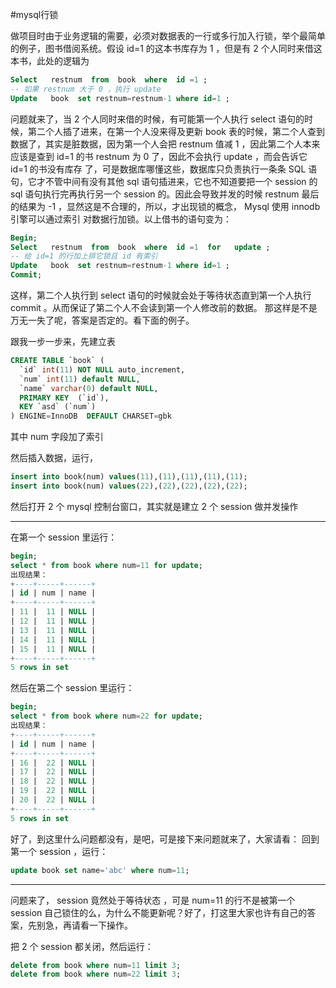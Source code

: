 #mysql行锁

做项目时由于业务逻辑的需要，必须对数据表的一行或多行加入行锁，举个最简单的例子，图书借阅系统。假设 id=1 的这本书库存为 1 ，但是有 2 个人同时来借这本书，此处的逻辑为

```sql
Select   restnum  from  book  where  id =1 ;    
-- 如果 restnum 大于 0 ，执行 update
Update   book  set restnum=restnum-1 where id=1 ;
```

问题就来了，当 2 个人同时来借的时候，有可能第一个人执行 select 语句的时候，第二个人插了进来，在第一个人没来得及更新 book 表的时候，第二个人查到数据了，其实是脏数据，因为第一个人会把 restnum 值减 1 ，因此第二个人本来应该是查到 id=1 的书 restnum 为 0 了，因此不会执行 update ，而会告诉它 id=1 的书没有库存 了，可是数据库哪懂这些，数据库只负责执行一条条 SQL 语句，它才不管中间有没有其他 sql 语句插进来，它也不知道要把一个 session 的 sql 语句执行完再执行另一个 session 的。因此会导致并发的时候 restnum 最后的结果为 -1 ，显然这是不合理的，所以，才出现锁的概念， Mysql 使用 innodb 引擎可以通过索引 对数据行加锁。以上借书的语句变为：

```sql
Begin;
Select   restnum  from  book  where  id =1  for   update ;
-- 给 id=1 的行加上排它锁且 id 有索引
Update   book  set restnum=restnum-1 where id=1 ;
Commit;
```

这样，第二个人执行到 select 语句的时候就会处于等待状态直到第一个人执行 commit 。从而保证了第二个人不会读到第一个人修改前的数据。
那这样是不是万无一失了呢，答案是否定的。看下面的例子。
 
跟我一步一步来，先建立表 

```sql
CREATE TABLE `book` ( 
  `id` int(11) NOT NULL auto_increment, 
  `num` int(11) default NULL, 
  `name` varchar(0) default NULL, 
  PRIMARY KEY  (`id`), 
  KEY `asd` (`num`) 
) ENGINE=InnoDB  DEFAULT CHARSET=gbk 
```



其中 num 字段加了索引 

然后插入数据，运行，

```sql
insert into book(num) values(11),(11),(11),(11),(11); 
insert into book(num) values(22),(22),(22),(22),(22); 
```

然后打开 2 个 mysql 控制台窗口，其实就是建立 2 个 session 做并发操作 

******************************************************************** 
在第一个 session 里运行：
```sql
begin; 
select * from book where num=11 for update; 
出现结果： 
+----+-----+------+ 
| id | num | name | 
+----+-----+------+ 
| 11 |  11 | NULL | 
| 12 |  11 | NULL | 
| 13 |  11 | NULL | 
| 14 |  11 | NULL | 
| 15 |  11 | NULL | 
+----+-----+------+ 
5 rows in set 
```

然后在第二个 session 里运行： 
```sql
begin; 
select * from book where num=22 for update; 
出现结果： 
+----+-----+------+ 
| id | num | name | 
+----+-----+------+ 
| 16 |  22 | NULL | 
| 17 |  22 | NULL | 
| 18 |  22 | NULL | 
| 19 |  22 | NULL | 
| 20 |  22 | NULL | 
+----+-----+------+ 
5 rows in set 
```

好了，到这里什么问题都没有，是吧，可是接下来问题就来了，大家请看： 
回到第一个 session ，运行： 
```sql
update book set name='abc' where num=11; 
```

******************************************************************************************** 
问题来了， session 竟然处于等待状态 ，可是 num=11 的行不是被第一个 session 自己锁住的么，为什么不能更新呢？好了，打这里大家也许有自己的答案，先别急，再请看一下操作。 


把 2 个 session 都关闭，然后运行： 

```sql
delete from book where num=11 limit 3; 
delete from book where num=22 limit 3; 
```








